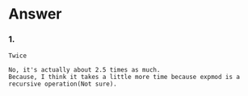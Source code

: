 # Answer

### 1.
    Twice

    No, it's actually about 2.5 times as much.
    Because, I think it takes a little more time because expmod is a recursive operation(Not sure).